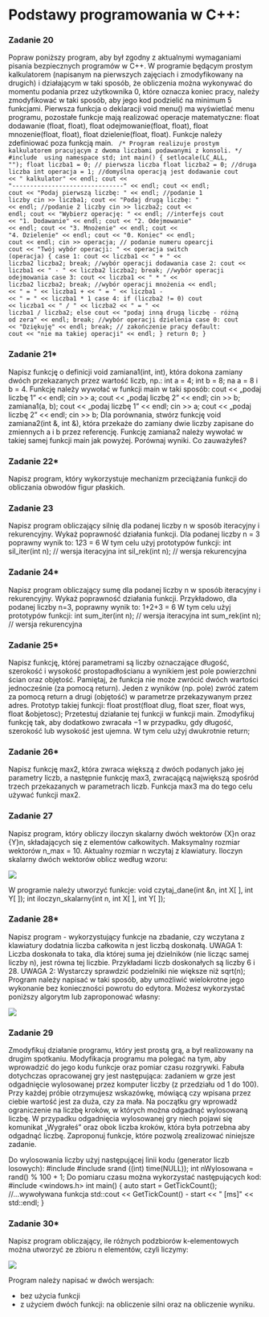 # Podstawy programowania w C++:

### Zadanie 20
Popraw poniższy program, aby był zgodny z aktualnymi wymaganiami pisania bezpiecznych programów w C++.
W programie będącym prostym kalkulatorem (napisanym na pierwszych zajęciach i zmodyfikowany na drugich) i działającym w taki sposób, że obliczenia można wykonywać do momentu podania przez użytkownika 0, które oznacza koniec pracy, należy zmodyfikować w taki sposób, aby jego kod podzielić na minimum 5 funkcjami. Pierwsza funkcja o deklaracji void menu() ma wyświetlać menu programu, pozostałe funkcje mają realizować operacje matematyczne: float dodawanie (float, float), float odejmowanie(float, float), float mnozenie(float, float), float dzielenie(float, float). Funkcje należy zdefiniować poza funkcją main.
<code>
/*
Program realizuje prostym kalkulatorem pracującym z dwoma liczbami podawanymi z konsoli.
*/
#include <iostream>
using namespace std;
int main() {
     setlocale(LC_ALL, "");
float liczba1 = 0; // pierwsza liczba
float liczba2 = 0; //druga liczba
int operacja = 1; //domyślna operacją jest dodawanie
cout << " kalkulator" << endl;
cout << "-------------------------------" << endl;
cout << endl;
cout << "Podaj pierwszą liczbę: " << endl; //podanie 1 liczby cin >> liczba1;
cout << "Podaj drugą liczbę: " << endl; //podanie 2 liczby cin >> liczba2;
cout << endl;
cout << "Wybierz operację: " << endl; //interfejs
cout << "1. Dodawanie" << endl;
cout << "2. Odejmowanie" << endl;
cout << "3. Mnożenie" << endl;
cout << "4. Dzielenie" << endl;
cout << "0. Koniec" << endl;
cout << endl;
cin >> operacja; // podanie numeru opearcji
cout << "Twój wybór operacji: " << operacja
     switch (operacja) {
     case 1: cout << liczba1 << " + " << liczba2
liczba2; break; //wybór operacji dodawania
     case 2: cout << liczba1 << " - " << liczba2
liczba2; break; //wybór operacji odejmowania
case 3: cout << liczba1 << " * " << liczba2 liczba2; break; //wybór operacji mnożenia
<< endl;
<< " = " << liczba1 + << " = " << liczba1 - << " = " << liczba1 *
1
case 4:
if (liczba2 != 0) cout << liczba1 << " / " << liczba2 << " = "
<< liczba1 / liczba2;
                else cout << "podaj inną drugą liczbę - różną od zera" <<
endl; break; //wybór operacji dzielenia
case 0: cout << "Dziękuję" << endl; break; // zakończenie pracy
default: cout << "nie ma takiej operacji" << endl; }
return 0; }
</code>

### Zadanie 21*
Napisz funkcję o definicji void zamiana1(int, int), która dokona zamiany dwóch przekazanych przez wartość liczb, np.: int a = 4; int b = 8; na a = 8 i b = 4.
Funkcję należy wywołać w funkcji main w taki sposób:
cout << „podaj liczbę 1” << endl; cin >> a;
cout << „podaj liczbę 2” << endl; cin >> b;
zamiana1(a, b);
cout << „podaj liczbę 1” << endl; cin >> a;
cout << „podaj liczbę 2” << endl; cin >> b;
Dla porównania, stwórz funkcję void zamiana2(int &, int &), która przekaże do zamiany dwie liczby zapisane do zmiennych a i b przez referencję. Funkcję zamiana2 należy wywołać w takiej samej funkcji main jak powyżej. Porównaj wyniki. Co zauważyłeś?

### Zadanie 22*
Napisz program, który wykorzystuje mechanizm przeciążania funkcji do obliczania obwodów figur płaskich.

### Zadanie 23
Napisz program obliczający silnię dla podanej liczby n w sposób iteracyjny i rekurencyjny. Wykaż poprawność działania funkcji. Dla podanej liczby n = 3 poprawny wynik to: 1*2*3 = 6
W tym celu użyj prototypów funkcji:
int sil_iter(int n); // wersja iteracyjna
int sil_rek(int n); // wersja rekurencyjna

### Zadanie 24*
Napisz program obliczający sumę dla podanej liczby n w sposób iteracyjny i rekurencyjny. Wykaż poprawność działania funkcji. Przykładowo, dla podanej liczby n=3, poprawny wynik to: 1+2+3 = 6
W tym celu użyj prototypów funkcji:
int sum_iter(int n); // wersja iteracyjna
int sum_rek(int n); // wersja rekurencyjna

### Zadanie 25*
Napisz funkcję, której parametrami są liczby oznaczające długość, szerokość i wysokość prostopadłościanu a wynikiem jest pole powierzchni ścian oraz objętość.
Pamiętaj, że funkcja nie może zwrócić dwóch wartości jednocześnie (za pomocą return).
Jeden z wyników (np. pole) zwróć zatem za pomocą return a drugi (objętość) w parametrze przekazywanym przez adres.
Prototyp takiej funkcji: float prost(float dlug, float szer, float wys, float &objetosc); Przetestuj działanie tej funkcji w funkcji main.
Zmodyfikuj funkcję tak, aby dodatkowo zwracała −1 w przypadku, gdy długość, szerokość lub wysokość jest ujemna. W tym celu użyj dwukrotnie return;

### Zadanie 26*
Napisz funkcję max2, która zwraca większą z dwóch podanych jako jej parametry liczb, a następnie funkcję max3, zwracającą największą spośród trzech przekazanych w parametrach liczb. Funkcja max3 ma do tego celu używać funkcji max2.

### Zadanie 27
Napisz program, który obliczy iloczyn skalarny dwóch wektorów {X}n oraz {Y}n, składających się z elementów całkowitych. Maksymalny rozmiar wektorów n_max = 10. Aktualny rozmiar n wczytaj z klawiatury. Iloczyn skalarny dwóch wektorów oblicz według wzoru:

<img src="Zadanie27.png">

W programie należy utworzyć funkcje:
void czytaj_dane(int &n, int X[ ], int Y[ ]); int iloczyn_skalarny(int n, int X[ ], int Y[ ]);

### Zadanie 28*
Napisz program - wykorzystujący funkcje na zbadanie, czy wczytana z klawiatury dodatnia liczba całkowita n jest liczbą doskonałą.
UWAGA 1: Liczba doskonała to taka, dla której suma jej dzielników (nie licząc samej liczby n), jest równa tej liczbie. Przykładami liczb doskonałych są liczby 6 i 28.
UWAGA 2: Wystarczy sprawdzić podzielniki nie większe niż sqrt(n);
Program należy napisać w taki sposób, aby umożliwić wielokrotne jego wykonanie bez
konieczności powrotu do edytora.
Możesz wykorzystać poniższy algorytm lub zaproponować własny:

<img src="Zadanie28.png">

### Zadanie 29
Zmodyfikuj działanie programu, który jest prostą grą, a był realizowany na drugim spotkaniu. Modyfikacja programu ma polegać na tym, aby wprowadzić do jego kodu funkcje oraz pomiar czasu rozgrywki. Fabuła dotychczas opracowanej gry jest następująca: zadaniem w grze jest odgadnięcie wylosowanej przez komputer liczby (z przedziału od 1 do 100). Przy każdej próbie otrzymujesz wskazówkę, mówiącą czy wpisana przez ciebie wartość jest za duża, czy za mała. Na początku gry wprowadź ograniczenie na liczbę kroków, w których można odgadnąć wylosowaną liczbę. W przypadku odgadnięcia wylosowanej gry niech pojawi się komunikat „Wygrałeś” oraz obok liczba kroków, która była potrzebna aby odgadnąć liczbę.
Zaproponuj funkcje, które pozwolą zrealizować niniejsze zadanie.

Do wylosowania liczby użyj następującej linii kodu (generator liczb losowych):
#include <cstdlib> #include <ctime>
srand ((int) time(NULL));
int nWylosowana = rand() % 100 + 1;
Do pomiaru czasu można wykorzystać następujących kod: #include <windows.h>
int main() {
auto start = GetTickCount();
//...wywoływana funkcja
std::cout << GetTickCount() - start << " [ms]" << std::endl;
}

### Zadanie 30*
Napisz program obliczający, ile różnych podzbiorów k-elementowych można utworzyć ze zbioru n elementów, czyli liczymy:

<img src="Zadanie30.png">

Program należy napisać w dwóch wersjach:
- bez użycia funkcji
- z użyciem dwóch funkcji: na obliczenie silni oraz na obliczenie wyniku.